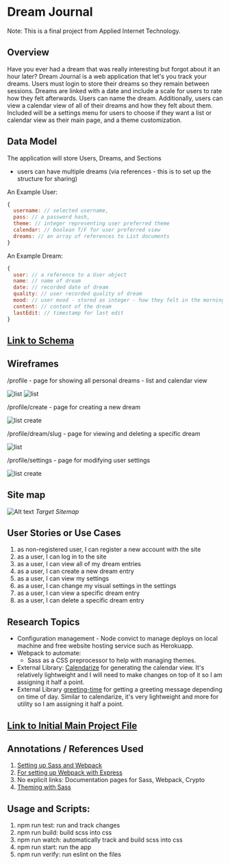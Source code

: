 # Dream Journal

Note: This is a final project from Applied Internet Technology.

## Overview

Have you ever had a dream that was really interesting but forgot about it an hour later? Dream Journal is a web application that let's you track your dreams. Users must login to store their dreams so they remain between sessions. Dreams are linked with a date and include a scale for users to rate how they felt afterwards. Users can name the dream. Additionally, users can view a calendar view of all of their dreams and how they felt about them. Included will be a settings menu for users to choose if they want a list or calendar view as their main page, and a theme customization.


## Data Model

The application will store Users, Dreams, and Sections

* users can have multiple dreams (via references - this is to set up the structure for sharing)

An Example User:

```javascript
{
  username: // selected username,
  pass: // a password hash,
  theme: // integer representing user preferred theme
  calendar: // boolean T/F for user preferred view
  dreams: // an array of references to List documents
}
```

An Example Dream:

```javascript
{
  user: // a reference to a User object
  name: // name of dream
  date: // recorded date of dream
  quality: // user recorded quality of dream
  mood: // user mood - stored as integer - how they felt in the morning
  content: // content of the dream
  lastEdit: // timestamp for last edit
}
```

## [Link to Schema](db.js)

## Wireframes

/profile - page for showing all personal dreams - list and calendar view

![list](documentation/profile-list.png)
![list](documentation/profile-calendar.png)

/profile/create - page for creating a new dream

![list create](documentation/profile-create.png)

/profile/dream/slug - page for viewing and deleting a specific dream

![list](documentation/profile-dream.png)

/profile/settings - page for modifying user settings

![list create](documentation/settings.png)

## Site map

![Alt text](documentation/site-map1.png "Sitemap")
*Target Sitemap*

## User Stories or Use Cases

1. as non-registered user, I can register a new account with the site
2. as a user, I can log in to the site
3. as a user, I can view all of my dream entries
4. as a user, I can create a new dream entry
6. as a user, I can view my settings
7. as a user, I can change my visual settings in the settings
8. as a user, I can view a specific dream entry
9. as a user, I can delete a specific dream entry

## Research Topics

* Configuration management - Node convict to manage deploys on local machine and free website hosting service such as Herokuapp.
* Webpack to automate:
  * Sass as a CSS preprocessor to help with managing themes.
* External Library: [Calendarize](https://www.npmjs.com/package/calendarize) for generating the calendar view. It's relatively lightweight and I will need to make changes on top of it so I am assigning it half a point.
* External Library [greeting-time](https://www.npmjs.com/package/greeting-time) for getting a greeting message depending on time of day. Similar to calendarize, it's very lightweight and more for utility so I am assigning it half a point.


## [Link to Initial Main Project File](app.js)

## Annotations / References Used

1. [Setting up Sass and Webpack](https://florianbrinkmann.com/en/sass-webpack-4240/)
2. [For setting up Webpack with Express](https://binyamin.medium.com/creating-a-node-express-webpack-app-with-dev-and-prod-builds-a4962ce51334)
3. No explicit links: Documentation pages for Sass, Webpack, Crypto
4. [Theming with Sass](https://www.toptal.com/sass/theming-scss-tutorial)

## Usage and Scripts:

1. npm run test: run and track changes
2. npm run build: build scss into css
3. npm run watch: automatically track and build scss into css
4. npm run start: run the app
5. npm run verify: run eslint on the files
